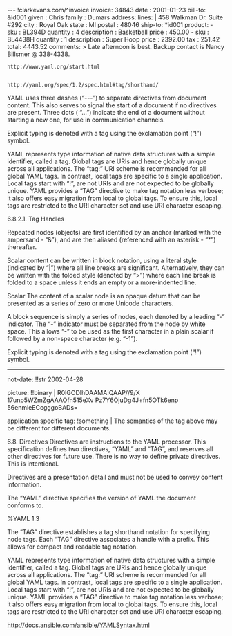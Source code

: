 --- !clarkevans.com/^invoice
invoice: 34843
date   : 2001-01-23
bill-to: &id001
    given  : Chris
    family : Dumars
    address:
        lines: |
            458 Walkman Dr.
            Suite #292
        city    : Royal Oak
        state   : MI
        postal  : 48046
ship-to: *id001
product:
    - sku         : BL394D
      quantity    : 4
      description : Basketball
      price       : 450.00
    - sku         : BL4438H
      quantity    : 1
      description : Super Hoop
      price       : 2392.00
tax  : 251.42
total: 4443.52
comments: >
    Late afternoon is best.
    Backup contact is Nancy
    Billsmer @ 338-4338.
    
    
    
    
    
    
    
    http://www.yaml.org/start.html
    
    
    http://yaml.org/spec/1.2/spec.html#tag/shorthand/
    
    
    
YAML uses three dashes (“---”) to separate directives from document content. This also serves to signal the start of a document if no directives are present. Three dots ( “...”) indicate the end of a document without starting a new one, for use in communication channels.




Explicit typing is denoted with a tag using the exclamation point (“!”) symbol.


YAML represents type information of native data structures with a simple identifier, called a tag. Global tags are URIs and hence globally unique across all applications. The “tag:” URI scheme is recommended for all global YAML tags. In contrast, local tags are specific to a single application. Local tags start with “!”, are not URIs and are not expected to be globally unique. YAML provides a “TAG” directive to make tag notation less verbose; it also offers easy migration from local to global tags. To ensure this, local tags are restricted to the URI character set and use URI character escaping.


6.8.2.1. Tag Handles



Repeated nodes (objects) are first identified by an anchor (marked with the ampersand - “&”), and are then aliased (referenced with an asterisk - “*”) thereafter.    




Scalar content can be written in block notation, using a literal style (indicated by “|”) where all line breaks are significant. Alternatively, they can be written with the folded style (denoted by “>”) where each line break is folded to a space unless it ends an empty or a more-indented line.





Scalar
The content of a scalar node is an opaque datum that can be presented as a series of zero or more Unicode characters.



A block sequence is simply a series of nodes, each denoted by a leading “-” indicator. The “-” indicator must be separated from the node by white space. This allows “-” to be used as the first character in a plain scalar if followed by a non-space character (e.g. “-1”).



Explicit typing is denoted with a tag using the exclamation point (“!”) symbol.

---
not-date: !!str 2002-04-28

picture: !!binary |
 R0lGODlhDAAMAIQAAP//9/X
 17unp5WZmZgAAAOfn515eXv
 Pz7Y6OjuDg4J+fn5OTk6enp
 56enmleECcgggoBADs=

application specific tag: !something |
 The semantics of the tag
 above may be different for
 different documents.
 
 
 
 
6.8. Directives
Directives are instructions to the YAML processor. This specification defines two directives, “YAML” and “TAG”, and reserves all other directives for future use. There is no way to define private directives. This is intentional.

Directives are a presentation detail and must not be used to convey content information.

The “YAML” directive specifies the version of YAML the document conforms to.

%YAML 1.3


The “TAG” directive establishes a tag shorthand notation for specifying node tags. Each “TAG” directive associates a handle with a prefix. This allows for compact and readable tag notation.



YAML represents type information of native data structures with a simple identifier, called a tag. Global tags are URIs and hence globally unique across all applications. The “tag:” URI scheme is recommended for all global YAML tags. In contrast, local tags are specific to a single application. Local tags start with “!”, are not URIs and are not expected to be globally unique. YAML provides a “TAG” directive to make tag notation less verbose; it also offers easy migration from local to global tags. To ensure this, local tags are restricted to the URI character set and use URI character escaping.






http://docs.ansible.com/ansible/YAMLSyntax.html



 
